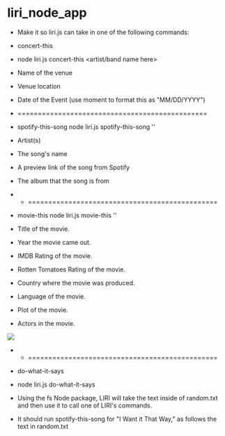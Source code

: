 # liri_node_app

 * Make it so liri.js can take in one of the following commands:

 * concert-this
 * node liri.js concert-this <artist/band name here>

 * Name of the venue

 * Venue location

 * Date of the Event (use moment to format this as "MM/DD/YYYY")
 * ===============================================
  
 * spotify-this-song
node liri.js spotify-this-song '<song name here>'

 * Artist(s)

 * The song's name

 * A preview link of the song from Spotify

 * The album that the song is from
 *  * ===============================================


 * movie-this node liri.js movie-this '<movie name here>'

 * Title of the movie.
 * Year the movie came out.
 * IMDB Rating of the movie.
 * Rotten Tomatoes Rating of the movie.
 * Country where the movie was produced.
 * Language of the movie.
 * Plot of the movie.
 * Actors in the movie.

<img src="images/movie-this">


 *  * ===============================================

 * do-what-it-says
 * node liri.js do-what-it-says

 * Using the fs Node package, LIRI will take the text inside of random.txt and then use it to call one of LIRI's commands.

 * It should run spotify-this-song for "I Want it That Way," as follows the text in random.txt